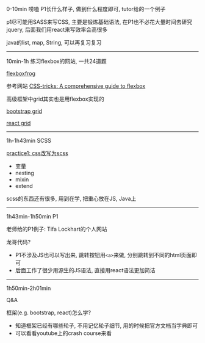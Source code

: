 0-10min 唠嗑
P1长什么样子, 做到什么程度即可, tutor给的一个例子

p1尽可能用SASS来写CSS, 主要是锻炼基础语法, 在P1也不必花大量时间去研究jquery, 后面我们用react来写效率会高很多

java的list, map, String, 可以再复习复习

---

10min-1h 练习flexbox的网站, 一共24道题

[flexboxfrog](http://flexboxfroggy.com/)

参考网站
[CSS-tricks: A comprehensive guide to flexbox](https://css-tricks.com/snippets/css/a-guide-to-flexbox/#:~:text=Flexbox%20is%20%28aside%20from%20optional%20wrapping%29%20a%20single-direction,items%20to%20wrap%20as%20needed%20with%20this%20property.)

高级框架中grid其实也是用flexbox实现的

[bootstrap grid](https://getbootstrap.com/docs/5.2/getting-started/introduction/)

[react grid](https://mui.com/material-ui/react-grid/#main-content)

---

1h-1h43min SCSS

[practice1: css改写为scss](./style_scss.scss)

+ 变量
+ nesting
+ mixin
+ extend

scss的东西还有很多, 用到在学, 把重心放在JS, Java上

---
1h43min-1h50min P1

老师给的P1例子: Tifa Lockhart的个人网站

龙哥代码?

+ P1不涉及JS也可以写出来, 跳转按钮用`<a>`来做, 分别跳转到不同的html页面即可
+ 后面工作了很少用源生的JS语法, 直接用react语法更加简洁

---

1h50min-2h01min

Q&A

框架(e.g. bootstrap, react)怎么学?
+ 知道框架已经有哪些轮子, 不用记忆轮子细节, 用的时候把官方文档当字典即可
+ 可以看看youtube上的crash course来看